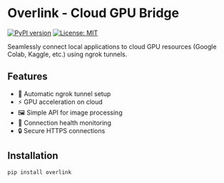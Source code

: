 # Overlink - Cloud GPU Bridge

[![PyPI version](https://img.shields.io/pypi/v/overlink.svg)](https://pypi.org/project/overlink/)
[![License: MIT](https://img.shields.io/badge/License-MIT-yellow.svg)](https://opensource.org/licenses/MIT)

Seamlessly connect local applications to cloud GPU resources (Google Colab, Kaggle, etc.) using ngrok tunnels.

## Features

- 🚀 Automatic ngrok tunnel setup
- ⚡ GPU acceleration on cloud
- 🖼️ Simple API for image processing
- 🔌 Connection health monitoring
- 🔒 Secure HTTPS connections

## Installation

```bash
pip install overlink
```
